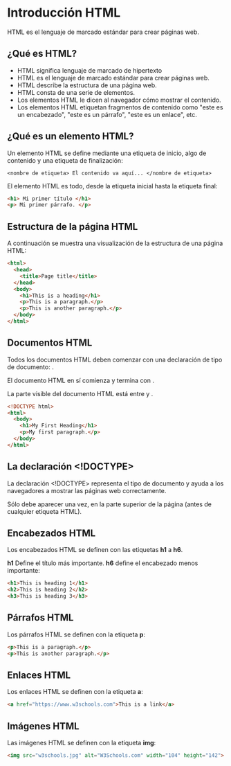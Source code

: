 # Introducción HTML
HTML es el lenguaje de marcado estándar para crear páginas web.

## ¿Qué es HTML?
- HTML significa lenguaje de marcado de hipertexto
- HTML es el lenguaje de marcado estándar para crear páginas web.
- HTML describe la estructura de una página web.
- HTML consta de una serie de elementos.
- Los elementos HTML le dicen al navegador cómo mostrar el contenido.
- Los elementos HTML etiquetan fragmentos de contenido como "este es un encabezado", "este es un párrafo", "este es un enlace", etc.

## ¿Qué es un elemento HTML?

Un elemento HTML se define mediante una etiqueta de inicio, algo de contenido y una etiqueta de finalización:
```ssh
<nombre de etiqueta> El contenido va aquí... </nombre de etiqueta>
```
El elemento HTML es todo, desde la etiqueta inicial hasta la etiqueta final:
```html
<h1> Mi primer título </h1>
<p> Mi primer párrafo. </p>
```

## Estructura de la página HTML
A continuación se muestra una visualización de la estructura de una página HTML:
```html
<html>
  <head>
    <title>Page title</title>
  </head>
  <body>
    <h1>This is a heading</h1>
    <p>This is a paragraph.</p>
    <p>This is another paragraph.</p>
  </body>
</html>
```
## Documentos HTML
Todos los documentos HTML deben comenzar con una declaración de tipo de documento: <!DOCTYPE html>.

El documento HTML en sí comienza <html> y termina con </html>.

La parte visible del documento HTML está entre <body> y </body>.
```html
<!DOCTYPE html>
<html>
  <body>
    <h1>My First Heading</h1>
    <p>My first paragraph.</p>
  </body>
</html>
```

## La declaración <!DOCTYPE>
La declaración <!DOCTYPE> representa el tipo de documento y ayuda a los navegadores a mostrar las páginas web correctamente.

Sólo debe aparecer una vez, en la parte superior de la página (antes de cualquier etiqueta HTML).

## Encabezados HTML
Los encabezados HTML se definen con las etiquetas **h1** a **h6**.

**h1** Define el título más importante. **h6** define el encabezado menos importante: 
```html
<h1>This is heading 1</h1>
<h2>This is heading 2</h2>
<h3>This is heading 3</h3>
```

## Párrafos HTML
Los párrafos HTML se definen con la etiqueta **p**:
```html
<p>This is a paragraph.</p>
<p>This is another paragraph.</p>
```
## Enlaces HTML
Los enlaces HTML se definen con la etiqueta **a**:
```html
<a href="https://www.w3schools.com">This is a link</a>
```
## Imágenes HTML
Las imágenes HTML se definen con la etiqueta **img**:
```html
<img src="w3schools.jpg" alt="W3Schools.com" width="104" height="142">
```